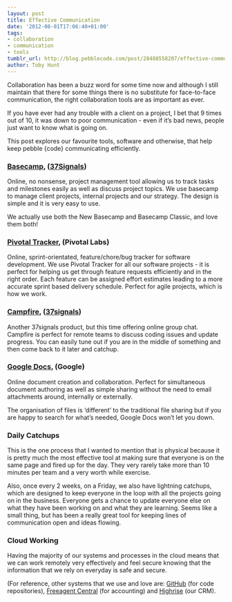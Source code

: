 ```yaml
---
layout: post
title: Effective Communication
date: '2012-08-01T17:06:40+01:00'
tags:
- collaboration
- communication
- tools
tumblr_url: http://blog.pebblecode.com/post/28488558207/effective-communication
author: Toby Hunt
---
```

<p>Collaboration has been a buzz word for some time now and although I
still maintain that there for some things there is no substitute for
face-to-face communication, the right collaboration tools are as
important as ever.</p>

<p>If you have ever had any trouble with a client on a project, I bet
that 9 times out of 10, it was down to poor communication - even if
it&rsquo;s bad news, people just want to know what is going on.</p>

<p>This post explores our favourite tools, software and otherwise, that
help keep pebble {code} communicating efficiently.</p>

<h3><a href="http://basecamp.com/">Basecamp</a>, (<a href="http://37signals.com/">37Signals</a>)</h3>

<p>Online, no nonsense, project management tool allowing us to track
tasks and milestones easily as well as discuss project topics. We use
basecamp to manage client projects, internal projects and our
strategy. The design is simple and it is very easy to use.</p>

<p>We actually use both the New Basecamp and Basecamp Classic, and love them both!</p>

<h3><a href="https://www.pivotaltracker.com/">Pivotal Tracker</a>, (Pivotal Labs)</h3>

<p>Online, sprint-orientated, feature/chore/bug tracker for software
development. We use Pivotal Tracker for all our software projects - it
is perfect for helping us get through feature requests efficiently and
in the right order. Each feature can be assigned effort estimates
leading to a more accurate sprint based delivery schedule. Perfect for
agile projects, which is how we work.</p>

<h3><a href="http://campfirenow.com/">Campfire</a>, (<a href="http://37signals.com/">37signals</a>)</h3>

<p>Another 37signals product, but this time offering online group chat.
Campfire is perfect for remote teams to discuss coding issues and
update progress. You can easily tune out if you are in the middle of
something and then come back to it later and catchup.</p>

<h3><a href="http://www.google.com/google-d-s/documents/index.html">Google Docs</a>, (Google)</h3>

<p>Online document creation and collaboration. Perfect for simultaneous
document authoring as well as simple sharing without the need to email
attachments around, internally or externally.</p>

<p>The organisation of files is &lsquo;different&rsquo; to the traditional file
sharing but if you are happy to search for what&rsquo;s needed, Google Docs
won&rsquo;t let you down.</p>

<h3>Daily Catchups</h3>

<p>This is the one process that I wanted to mention that is physical
because it is pretty much the most effective tool at making sure that
everyone is on the same page and fired up for the day. They very
rarely take more than 10 minutes per team and a very worth while
exercise. </p>

<p>Also, once every 2 weeks, on a Friday, we also have lightning catchups, which
are designed to keep everyone in the loop with all the projects going
on in the business. Everyone gets a chance to update everyone else on
what they have been working on and what they are learning. Seems like
a small thing, but has been a really great tool for keeping lines of
communication open and ideas flowing.</p>

<h3>Cloud Working</h3>

<p>Having the majority of our systems and processes in the cloud means
that we can work remotely very effectively and feel secure knowing
that the information that we rely on everyday is safe and secure.</p>

<p>(For reference, other systems that we use and love are: <a href="https://github.com/">GitHub</a> (for code repositories),
<a href="http://www.freeagent.com/">Freeagent Central</a> (for accounting) and <a href="http://highrisehq.com/">Highrise</a> (our CRM).</p>
